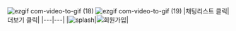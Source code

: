 ![ezgif com-video-to-gif (18)](https://github.com/boeunLee/PracticeMbti/assets/111286497/7ba088e0-4ce4-4def-9adf-506b0899027a)
![ezgif com-video-to-gif (19)](https://github.com/boeunLee/PracticeMbti/assets/111286497/998ce957-b056-4f05-aee2-51eb7598afc9)
|채팅리스트 클릭|더보기 클릭|
|---|---|
|![splash](https://github.com/boeunLee/PracticeMbti/assets/111286497/7ba088e0-4ce4-4def-9adf-506b0899027a)|![회원가입](https://github.com/boeunLee/PracticeMbti/assets/111286497/998ce957-b056-4f05-aee2-51eb7598afc9)|
